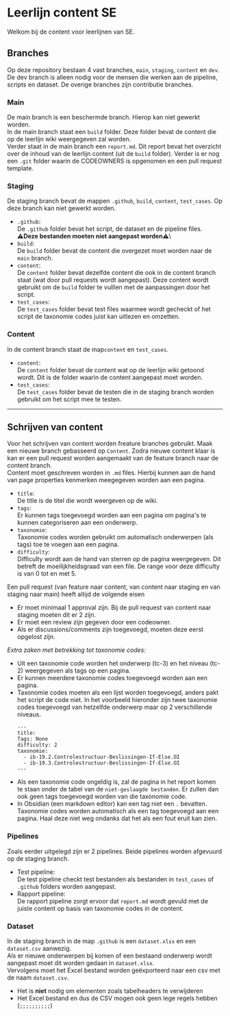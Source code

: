 # Leerlijn content SE
Welkom bij de content voor leerlijnen van SE. 

## Branches
Op deze repository bestaan 4 vast branches, `main`, `staging`, `content` en `dev`. De dev branch is alleen nodig voor de mensen die werken aan de pipeline, scripts en dataset. De overige branches zijn contributie branches.

### Main
De main branch is een beschermde branch. Hierop kan niet gewerkt worden.\
In de main branch staat een `build` folder. Deze folder bevat de content die op de leerlijn wiki weergegeven zal worden.\
Verder staat in de main branch een `report.md`. Dit report bevat het overzicht over de inhoud van de leerlijn content (uit de `build` folder).
Verder is er nog een `.git` folder waarin de CODEOWNERS is opgenomen en een pull request template.

### Staging
De staging branch bevat de mappen `.github`, `build`, `content`, `test_cases`. Op deze branch kan niet gewerkt worden.
- `.github`:\
De `.github` folder bevat het script, de dataset en de pipeline files. **⚠️Deze bestanden moeten niet aangepast worden⚠️**\
- `build`:\
De `build` folder bevat de content die overgezet moet worden naar de `main` branch.
- `content`:\
De `content` folder bevat dezelfde content die ook in de content branch staat (wat door pull requests wordt aangepast). Deze content wordt gebruikt om de `build` folder te vulllen met de aanpassingen door het script.
- `test_cases`:\
De `test_cases` folder bevat test files waarmee wordt gecheckt of het script de taxonomie codes juist kan uitlezen en omzetten.

### Content
In de content branch staat de map`content` en `test_cases`.
- `content`:\
De `content` folder bevat de content wat op de leerlijn wiki getoond wordt. Dit is de folder waarin de content aangepast moet worden.
- `test_cases`:\
De `test_cases` folder bevat de testen die in de staging branch worden gebruikt om het script mee te testen.

---

## Schrijven van content
Voor het schrijven van content worden freature branches gebruikt. Maak een nieuwe branch gebasseerd op `Content`. Zodra nieuwe content klaar is kan er een pull request worden aangemaakt van de feature branch naar de content branch.\
Content moet geschreven worden in `.md` files. Hierbij kunnen aan de hand van page properties kenmerken meegegeven worden aan een pagina.
- `title`:\
De title is de titel die wordt weergeven op de wiki.
- `tags`:\
Er kunnen tags toegevoegd worden aan een pagina om pagina's te kunnen categoriseren aan een onderwerp. 
- `taxonomie`:\
Taxonomie codes worden gebruikt om automatisch onderwerpen (als tags) toe te voegen aan een pagina.
- `difficulty`:\
Difficulty wordt aan de hand van sterren op de pagina weergegeven. Dit betreft de moeilijkheidsgraad van een file. De range voor deze difficulty is van 0 tot en met 5.

Een pull request (van feature naar content, van content naar staging en van staging naar main) heeft altijd de volgende eisen
- Er moet minimaal 1 approval zijn. Bij de pull request van content naar staging moeten dit er 2 zijn.
- Er moet een review zijn gegeven door een codeowner.
- Als er discussions/comments zijn toegevoegd, moeten deze eerst opgelost zijn.


*Extra zaken met betrekking tot taxonomie codes:*
- Uit een taxonomie code worden het onderwerp (tc-3) en het niveau (tc-2) weergegeven als tags op een pagina.
- Er kunnen meerdere taxonomie codes toegevoegd worden aan een pagina.
- Taxonomie codes moeten als een lijst worden toegevoegd, anders pakt het script de code niet. In het voorbeeld hieronder zijn twee taxonomie codes toegevoegd van hetzelfde onderwerp maar op 2 verschillende niveaus.
  ```
  ---
  title: 
  Tags: None
  difficulty: 2
  taxonomie:
    - ib-19.2.Controlestructuur-Beslissingen-If-Else.OI
    - ib-19.3.Controlestructuur-Beslissingen-If-Else.OI
  ---
  ```
- Als een taxonomie code ongeldig is, zal de pagina in het report komen te staan onder de tabel van de `niet-geslaagde bestanden`. Er zullen dan ook geen tags toegevoegd worden van die taxonomie code.
- In Obsidian (een markdown editor) kan een tag niet een `.` bevatten. Taxonomie codes worden automatisch als een tag toegevoegd aan een pagina. Haal deze niet weg ondanks dat het als een fout eruit kan zien.


### Pipelines
Zoals eerder uitgelegd zijn er 2 pipelines. Beide pipelines worden afgevuurd op de staging branch. 
- Test pipeline:\
De test pipeline checkt test bestanden als bestanden in  `test_cases` of `.github` folders worden aangepast.
- Rapport pipeline:\
De rapport pipeline zorgt ervoor dat `report.md` wordt gevuld met de juiste content op basis van taxonomie codes in de content.

### Dataset
In de staging branch in de map `.github` is een `dataset.xlsx` en een `dataset.csv` aanwezig. \
Als er nieuwe onderwerpen bij komen of een bestaand onderwerp wordt aangepast moet dit worden gedaan in `dataset.xlsx`. \
Vervolgens moet het Excel bestand worden geëxporteerd naar een csv met de naam `dataset.csv`.
- Het is **niet** nodig om elementen zoals tabelheaders te verwijderen
- Het Excel bestand en dus de CSV mogen ook geen lege regels hebben (`;;;;;;;;;;`)
